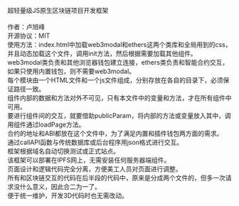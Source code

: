 超轻量级JS原生区块链项目开发框架<br>
<br>
作者：卢旭峰<br>
开源协议：MIT<br>
使用方法：index.html中加载web3modal和ethers这两个类库和全局用到的css，并且动态加载这个文件，调用init方法，然后根据需要加载其他组件。<br>
web3modal类负责和其他浏览器钱包建立连接，ethers类负责和智能合约交互，如果只使用内置钱包，则不需要web3modal。<br>
每个模块由一个HTML文件和一个js文件组成，分别存放在各自的目录下，必须保证路径一致。<br>
组件内部的数据和方法对外不可见，只有本文件中的变量和方法，才在所有组件中可用。<br>
要进行组件间的交互，就要借助publicParam，将内部的方法或变量放入其中，调用组件通过loadPage方法。<br>
合约的地址和ABI都放在这个文件中，为了满足内置和插件钱包两方面的需求。<br>
通过callAPI函数与传统数据库或后台程序用json格式进行交互。<br>
框架根据域名自动切换测试或正式站点。<br>
该框架可以部署在IPFS网上，无需安装任何服务器端组件。<br>
页面设计和逻辑代码完全分离，方便美工人员对页面进行调整。<br>
所有和区块链交互的代码在后半段的代码中，原来是分成两个文件的，但多一次请求没什么意义，因此合二为一了。<br>
便于统一维护，开发3D代码时也无需改动。<br>
